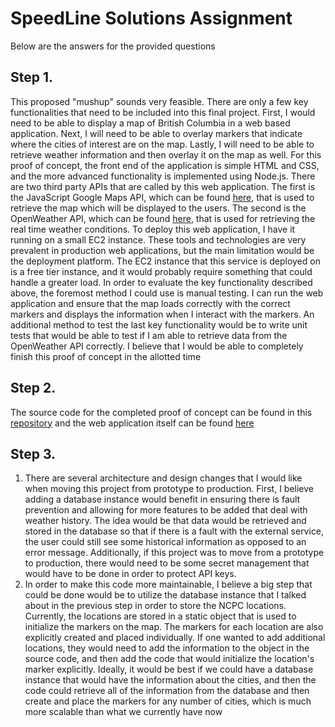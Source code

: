 # SpeedLine Solutions Assignment

Below are the answers for the provided questions 

## Step 1.
This proposed "mushup" sounds very feasible. There are only a few key functionalities that need to be included into this final project. First, I would need to be able to display a map of British Columbia in a web based application. Next, I will need to be able to overlay markers that indicate where the cities of interest are on the map. Lastly, I will need to be able to retrieve weather information and then overlay it on the map as well. For this proof of concept, the front end of the application is simple HTML and CSS, and the more advanced functionality is implemented using Node.js. There are two third party APIs that are called by this web application. The first is the JavaScript Google Maps API, which can be found [here](https://developers.google.com/maps/documentation/javascript/tutorial), that is used to retrieve the map which will be displayed to the users. The second is the OpenWeather API, which can be found [here](https://openweathermap.org/), that is used for retrieving the real time weather conditions. To deploy this web application, I have it running on a small EC2 instance. These tools and technologies are very prevalent in production web applications, but the main limitation would be the deployment platform. The EC2 instance that this service is deployed on is a free tier instance, and it would probably require something that could handle a greater load. In order to evaluate the key functionality described above, the foremost method I could use is manual testing. I can run the web application and ensure that the map loads correctly with the correct markers and displays the information when I interact with the markers. An additional method to test the last key functionality would be to write unit tests that would be able to test if I am able to retrieve data from the OpenWeather API correctly. I believe that I would be able to completely finish this proof of concept in the allotted time

## Step 2.
The source code for the completed proof of concept can be found in this [repository](https://github.com/daniel-levy/SpeedLineSolutionsAssignment) and the web application itself can be found [here](http://ec2-18-222-173-54.us-east-2.compute.amazonaws.com:3000/)

## Step 3.
1. There are several architecture and design changes that I would like when moving this project from prototype to production. First, I believe adding a database instance would benefit in ensuring there is fault prevention and allowing for more features to be added that deal with weather history. The idea would be that data would be retrieved and stored in the database so that if there is a fault with the external service, the user could still see some historical information as opposed to an error message. Additionally, if this project was to move from a prototype to production, there would need to be some secret management that would have to be done in order to protect API keys. 
2. In order to make this code more maintainable, I believe a big step that could be done would be to utilize the database instance that I talked about in the previous step in order to store the NCPC locations. Currently, the locations are stored in a static object that is used to initialize the markers on the map. The markers for each location are also explicitly created and placed individually. If one wanted to add additional locations, they would need to add the information to the object in the source code, and then add the code that would initialize the location's marker explicitly. Ideally, it would be best if we could have a database instance that would have the information about the cities, and then the code could retrieve all of the information from the database and then create and place the markers for any number of cities, which is much more scalable than what we currently have now

